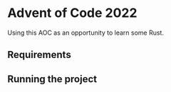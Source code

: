 # Advent of Code 2022

Using this AOC as an opportunity to learn some Rust.

## Requirements 

## Running the project

